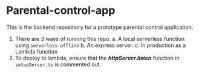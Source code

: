 # Parental-control-app

This is the backend repositiory for a prototype parental control application.

1. There are 3 ways of running this repo.
   a. A local serverless function using `serverless-offline`
   b. An express server.
   c. In production as a Lambda function
2. To deploy to lambda, ensure that the **_httpServer.listen_** function in `setupServer.ts` is commented out.
